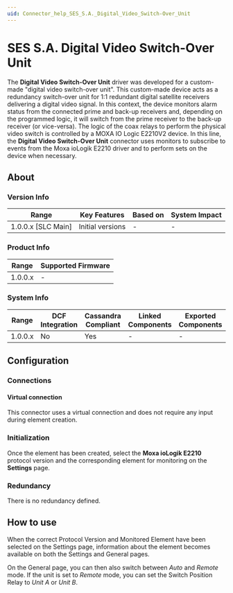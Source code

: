 ```yaml
---
uid: Connector_help_SES_S.A._Digital_Video_Switch-Over_Unit
---
```


# SES S.A. Digital Video Switch-Over Unit

The **Digital Video Switch-Over Unit** driver was developed for a custom-made "digital video switch-over unit". This custom-made device acts as a redundancy switch-over unit for 1:1 redundant digital satellite receivers delivering a digital video signal. In this context, the device monitors alarm status from the connected prime and back-up receivers and, depending on the programmed logic, it will switch from the prime receiver to the back-up receiver (or vice-versa). The logic of the coax relays to perform the physical video switch is controlled by a MOXA IO Logic E2210V2 device. In this line, the **Digital Video Switch-Over Unit** connector uses monitors to subscribe to events from the Moxa ioLogik E2210 driver and to perform sets on the device when necessary.

## About

### Version Info

| **Range**            | **Key Features** | **Based on** | **System Impact** |
|----------------------|------------------|--------------|-------------------|
| 1.0.0.x \[SLC Main\] | Initial versions | \-           | \-                |

### Product Info

| **Range** | **Supported Firmware** |
|-----------|------------------------|
| 1.0.0.x   | \-                     |

### System Info

| **Range** | **DCF Integration** | **Cassandra Compliant** | **Linked Components** | **Exported Components** |
|-----------|---------------------|-------------------------|-----------------------|-------------------------|
| 1.0.0.x   | No                  | Yes                     | \-                    | \-                      |

## Configuration

### Connections

#### Virtual connection

This connector uses a virtual connection and does not require any input during element creation.

### Initialization

Once the element has been created, select the **Moxa ioLogik E2210** protocol version and the corresponding element for monitoring on the **Settings** page.

### Redundancy

There is no redundancy defined.

## How to use

When the correct Protocol Version and Monitored Element have been selected on the Settings page, information about the element becomes available on both the Settings and General pages.

On the General page, you can then also switch between *Auto* and *Remote* mode. If the unit is set to *Remote* mode, you can set the Switch Position Relay to *Unit A* or *Unit B*.
